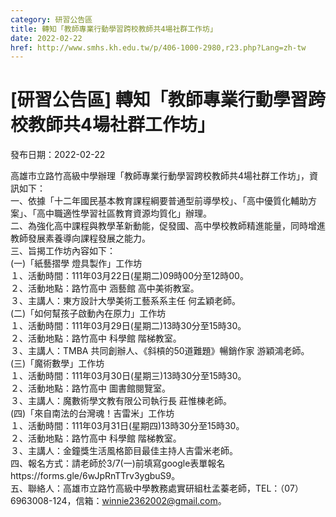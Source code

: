 ```yaml
---
category: 研習公告區
title: 轉知「教師專業行動學習跨校教師共4場社群工作坊」
date: 2022-02-22
href: http://www.smhs.kh.edu.tw/p/406-1000-2980,r23.php?Lang=zh-tw
---
```


# [研習公告區] 轉知「教師專業行動學習跨校教師共4場社群工作坊」

發布日期：2022-02-22

高雄市立路竹高級中學辦理「教師專業行動學習跨校教師共4場社群工作坊」，資訊如下：  
一、依據「十二年國民基本教育課程綱要普通型前導學校」、「高中優質化輔助方案」、「高中職適性學習社區教育資源均質化」辦理。  
二、為強化高中課程與教學革新動能，促發國、高中學校教師精進能量，同時增進教師發展素養導向課程發展之能力。  
三、旨揭工作坊內容如下：  
(一)「紙藝摺學 燈具製作」工作坊  
１、活動時間：111年03月22日(星期二)09時00分至12時00。  
２、活動地點：路竹高中 涵藝館 高中美術教室。  
３、主講人：東方設計大學美術工藝系系主任 何孟穎老師。  
(二)「如何幫孩子啟動內在原力」工作坊  
１、活動時間：111年03月29日(星期二)13時30分至15時30。  
２、活動地點：路竹高中 科學館 階梯教室。  
３、主講人：TMBA 共同創辦人、《斜槓的50道難題》暢銷作家 游穎鴻老師。  
(三)「魔術數學」工作坊  
１、活動時間：111年03月30日(星期三)13時30分至15時30。  
２、活動地點：路竹高中 圖書館閱覽室。  
３、主講人：魔數術學文教有限公司執行長 莊惟棟老師。  
(四)「來自南法的台灣魂！吉雷米」工作坊  
１、活動時間：111年03月31日(星期四)13時30分至15時30。  
２、活動地點：路竹高中 科學館 階梯教室。  
３、主講人：金鐘獎生活風格節目最佳主持人吉雷米老師。  
四、報名方式：請老師於3/7(一)前填寫google表單報名https://forms.gle/6wJpRnTTrv3ygbuS9。  
五、聯絡人：高雄市立路竹高級中學教務處實研組杜孟蓁老師，TEL：（07）6963008-124，信箱：winnie2362002@gmail.com。

